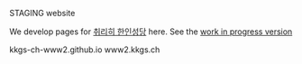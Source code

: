 STAGING website

We develop pages for [취리히 한인성당](https://www.kkgs.ch/) here.
See the [work in progress version](https://kkgs-ch.github.io)

kkgs-ch-www2.github.io
www2.kkgs.ch
